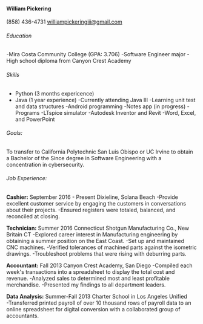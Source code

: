 #### William Pickering
(858) 436-4731
williampickeringiii@gmail.com

###### Education
-Mira Costa Community College (GPA: 3.706)  -Software Engineer major
-High school diploma from Canyon Crest Academy

###### Skills 
- Python (3 months expericence)
- Java (1 year experience)
  -Currently attending Java III
  -Learning unit test and data structures
-Android programming
  -Notes app (in progress)
-Programs
  -LTspice simulator
  -Autodesk Inventor and Revit
  -Word, Excel, and PowerPoint
###### Goals:
  To transfer to California Polytechnic San Luis Obispo or UC Irvine to obtain a Bachelor of the Since degree in Software Engineering with a concentration in cybersecurity.
  
###### Job Experience:
 
  **Cashier:**
    September 2016 - Present    Dixieline, Solana Beach
      -Provide excellent customer service by engaging the customers in conversations about their projects.
      -Ensured registers were totaled, balanced, and reconciled at closing.
 
 **Technician:**
    Summer 2016        Connecticut Shotgun Manufacturing Co., New Britain CT
      -Explored career interest in Manufacturing engineering by obtaining a summer position on the East Coast.
      -Set up and maintained CNC machines.
      -Verified tolerances of machined parts against the isometric drawings.
      -Troubleshoot problems that were rising with deburring parts.
  
  **Accountant:**
    Fall 2013        Canyon Crest Academy, San Diego
      -Compiled each week's transactions into a spreadsheet to display the total cost and revenue.
      -Analyzed sales to determined most and least profitable merchandise.
      -Presented my findings to all department leaders.
  
  **Data Analysis:**
    Summer-Fall 2013    Charter School in Los Angeles Unified     
      -Transferred printed payroll of over 10 thousand rows of payroll data to an online spreadsheet for digital conversion with a
      collaborated group of accountants. 

